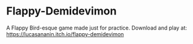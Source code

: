 # Flappy-Demidevimon
A Flappy Bird-esque game made just for practice.
Download and play at: https://lucasananin.itch.io/flappy-demidevimon
